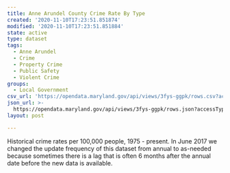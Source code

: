 ```yaml
---
title: Anne Arundel County Crime Rate By Type
created: '2020-11-10T17:23:51.851874'
modified: '2020-11-10T17:23:51.851884'
state: active
type: dataset
tags:
  - Anne Arundel
  - Crime
  - Property Crime
  - Public Safety
  - Violent Crime
groups:
  - Local Government
csv_url: 'https://opendata.maryland.gov/api/views/3fys-ggpk/rows.csv?accessType=DOWNLOAD'
json_url: >-
  https://opendata.maryland.gov/api/views/3fys-ggpk/rows.json?accessType=DOWNLOAD
layout: post

---
```

Historical crime rates per 100,000 people, 1975 - present. In June 2017 we changed the update frequency of this dataset from annual to as-needed because sometimes there is a lag that is often 6 months after the annual date before the new data is available.
